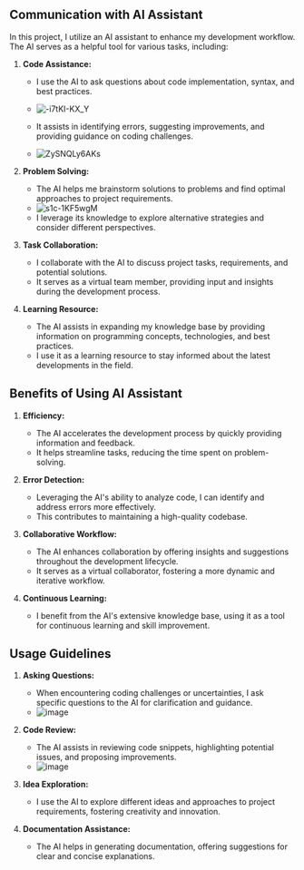 ## Communication with AI Assistant

In this project, I utilize an AI assistant to enhance my development workflow. The AI serves as a helpful tool for various tasks, including:

1. **Code Assistance:**
   - I use the AI to ask questions about code implementation, syntax, and best practices.
   - ![-i7tKI-KX_Y](https://github.com/Vladislp/CGI-Suvepraktika-2024/assets/42935979/5d6960a1-d0e3-4e7c-9a52-bee88b49c4cd)

   - It assists in identifying errors, suggesting improvements, and providing guidance on coding challenges.
   - ![ZySNQLy6AKs](https://github.com/Vladislp/CGI-Suvepraktika-2024/assets/42935979/e6890c04-6ad0-4aad-b1ae-fb6c731e5ed6)


2. **Problem Solving:**
   - The AI helps me brainstorm solutions to problems and find optimal approaches to project requirements.
   - ![s1c-1KF5wgM](https://github.com/Vladislp/CGI-Suvepraktika-2024/assets/42935979/440c0557-0d8d-4a35-b701-6a928ec77d3a)
   - I leverage its knowledge to explore alternative strategies and consider different perspectives.

3. **Task Collaboration:**
   - I collaborate with the AI to discuss project tasks, requirements, and potential solutions.
   - It serves as a virtual team member, providing input and insights during the development process.

4. **Learning Resource:**
   - The AI assists in expanding my knowledge base by providing information on programming concepts, technologies, and best practices.
   - I use it as a learning resource to stay informed about the latest developments in the field.

## Benefits of Using AI Assistant

1. **Efficiency:**
   - The AI accelerates the development process by quickly providing information and feedback.
   - It helps streamline tasks, reducing the time spent on problem-solving.

2. **Error Detection:**
   - Leveraging the AI's ability to analyze code, I can identify and address errors more effectively.
   - This contributes to maintaining a high-quality codebase.

3. **Collaborative Workflow:**
   - The AI enhances collaboration by offering insights and suggestions throughout the development lifecycle.
   - It serves as a virtual collaborator, fostering a more dynamic and iterative workflow.

4. **Continuous Learning:**
   - I benefit from the AI's extensive knowledge base, using it as a tool for continuous learning and skill improvement.

## Usage Guidelines

1. **Asking Questions:**
   - When encountering coding challenges or uncertainties, I ask specific questions to the AI for clarification and guidance.
   - ![image](https://github.com/Vladislp/CGI-Suvepraktika-2024/assets/42935979/756cc8e9-0632-4021-bdfc-a3d183cc931c)


2. **Code Review:**
   - The AI assists in reviewing code snippets, highlighting potential issues, and proposing improvements.
   - ![image](https://github.com/Vladislp/CGI-Suvepraktika-2024/assets/42935979/aea2d664-2c10-4009-b2d0-c34f1b21fcf9)


3. **Idea Exploration:**
   - I use the AI to explore different ideas and approaches to project requirements, fostering creativity and innovation.

4. **Documentation Assistance:**
   - The AI helps in generating documentation, offering suggestions for clear and concise explanations.

